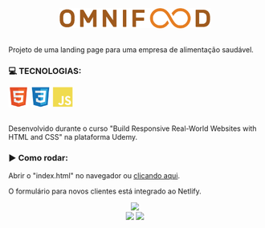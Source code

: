 <div align="center"><img  alt="logo" width="300"  src="img/logo-readme.png"></div>
<br>
<div>
    <p> Projeto de uma landing page para uma empresa de alimentação saudável.</p>
    <h3>💻 TECNOLOGIAS:</h3>
    <img  alt="HTML" width="40" src="https://raw.githubusercontent.com/devicons/devicon/master/icons/html5/html5-original.svg">
    <img  alt="CSS" width="40" src="https://raw.githubusercontent.com/devicons/devicon/master/icons/css3/css3-original.svg">
    <img  alt="Js" width="40" src="https://raw.githubusercontent.com/devicons/devicon/master/icons/javascript/javascript-plain.svg">
    <br><br>
    <p>Desenvolvido durante o curso "Build Responsive Real-World Websites with HTML and CSS" na plataforma Udemy. </p>

</div>

<h3>▶ Como rodar:</h3>
<div>
    <p>Abrir o "index.html" no navegador ou <a href="https://omnifood-bnc.netlify.app/">clicando aqui</a>.</p>
    <p>O formulário para novos clientes está integrado ao Netlify.</p>

</div>

<div align="center">
    <a href="https://github.com/bncblnc"><img height="80" src="https://avatars.githubusercontent.com/u/108829137?v=4"></a>
   <br/><a href="https://www.linkedin.com/in/bncblnc/" target="_blank"><img src="https://img.shields.io/badge/-LinkedIn-%230077B5?style=for-the-badge&logo=linkedin&logoColor=white" target="_blank"></a>
   <a href="https://www.twitch.tv/bb_chan_" target="_blank"><img src="https://img.shields.io/badge/Twitch-9146FF?style=for-the-badge&logo=twitch&logoColor=white" target="_blank"></a> 
</div>
